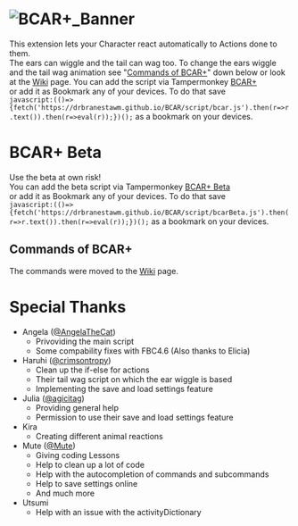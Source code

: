# ![BCAR+_Banner](https://user-images.githubusercontent.com/115511728/208785119-dc3cd2f3-e83a-4f8a-ad65-360e18cabdbc.png)

 
This extension lets your Character react automatically to Actions done to them.  
The ears can wiggle and the tail can wag too. To change the ears wiggle and the tail wag animation see "[Commands of BCAR+](https://github.com/DrBranestawm/BCAR#commands-of-bcar)" down below or look at the [Wiki](https://github.com/DrBranestawm/BCAR/wiki) page. You can add the script via Tampermonkey [BCAR+](https://github.com/DrBranestawm/BCAR/raw/main/script/bcarLoader.user.js)  
or add it as Bookmark any of your devices. To do that save  
`javascript:(()=>{fetch('https://drbranestawm.github.io/BCAR/script/bcar.js').then(r=>r.text()).then(r=>eval(r));})();`
as a bookmark on your devices.


# BCAR+ Beta
Use the beta at own risk!  
You can add the beta script via Tampermonkey [BCAR+ Beta](https://github.com/DrBranestawm/BCAR/raw/main/script/bcarBetaLoader.user.js)  
or add it as Bookmark any of your devices. To do that save  
`javascript:(()=>{fetch('https://drbranestawm.github.io/BCAR/script/bcarBeta.js').then(r=>r.text()).then(r=>eval(r));})();` 
as a bookmark on your devices.

## Commands of BCAR+
The commands were moved to the [Wiki](https://github.com/DrBranestawm/BCAR/wiki) page.

# Special Thanks

 - Angela ([@AngelaTheCat](https://github.com/AngelaTheCat/))
    - Privoviding the main script
    - Some compability fixes with FBC4.6 (Also thanks to Elicia)
 - Haruhi ([@crimsontropy](https://github.com/crimsontropy/))
    - Clean up the if-else for actions
    - Their tail wag script on which the ear wiggle is based
    - Implementing the save and load settings feature
 - Julia ([@agicitag](https://github.com/agicitag/))
    - Providing general help
    - Permission to use their save and load settings feature
 - Kira
    - Creating different animal reactions
 - Mute ([@Mute](https://code.fleshless.org/mute/MBCHC/))
    - Giving coding Lessons
    - Help to clean up a lot of code
    - Help with the autocompletion of commands and subcommands
    - Help to save settings online
    - And much more
 - Utsumi
    - Help with an issue with the activityDictionary
